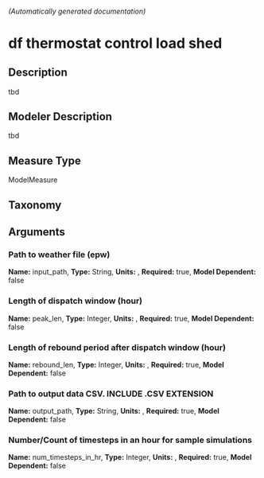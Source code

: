 

###### (Automatically generated documentation)

# df thermostat control load shed

## Description
tbd

## Modeler Description
tbd

## Measure Type
ModelMeasure

## Taxonomy


## Arguments


### Path to weather file (epw)

**Name:** input_path,
**Type:** String,
**Units:** ,
**Required:** true,
**Model Dependent:** false


### Length of dispatch window (hour)

**Name:** peak_len,
**Type:** Integer,
**Units:** ,
**Required:** true,
**Model Dependent:** false


### Length of rebound period after dispatch window (hour)

**Name:** rebound_len,
**Type:** Integer,
**Units:** ,
**Required:** true,
**Model Dependent:** false


### Path to output data CSV. INCLUDE .CSV EXTENSION

**Name:** output_path,
**Type:** String,
**Units:** ,
**Required:** true,
**Model Dependent:** false


### Number/Count of timesteps in an hour for sample simulations

**Name:** num_timesteps_in_hr,
**Type:** Integer,
**Units:** ,
**Required:** true,
**Model Dependent:** false






